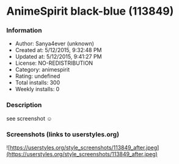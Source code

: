 # AnimeSpirit black-blue (113849)

### Information
- Author: Sanya4ever (unknown)
- Created at: 5/12/2015, 9:32:48 PM
- Updated at: 5/12/2015, 9:41:27 PM
- License: NO-REDISTRIBUTION
- Category: animespirit
- Rating: undefined
- Total installs: 300
- Weekly installs: 0


### Description
see screenshot ☺


### Screenshots (links to userstyles.org)
![https://userstyles.org/style_screenshots/113849_after.jpeg](https://userstyles.org/style_screenshots/113849_after.jpeg)


